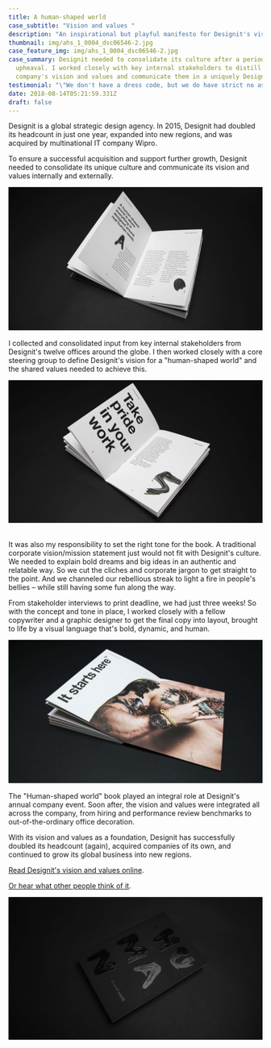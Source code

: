 ```yaml
---
title: A human-shaped world
case_subtitle: "Vision and values "
description: "An inspirational but playful manifesto for Designit's vision and values "
thumbnail: img/ahs_1_0004_dsc06546-2.jpg
case_feature_img: img/ahs_1_0004_dsc06546-2.jpg
case_summary: Designit needed to consolidate its culture after a period of
  upheaval. I worked closely with key internal stakeholders to distill the
  company's vision and values and communicate them in a uniquely Designit way.
testimonial: "\"We don't have a dress code, but we do have strict no asshole policy.\""
date: 2018-08-14T05:21:59.331Z
draft: false
---
```

Designit is a global strategic design agency. In 2015, Designit had doubled its headcount in just one year, expanded into new regions, and was acquired by multinational IT company Wipro.

To ensure a successful acquisition and support further growth, Designit needed to consolidate its unique culture and communicate its vision and values internally and externally. 

![A human-shaped world is where everything is designed around real human needs](img/ahs_1_1.jpg)

I collected and consolidated input from key internal stakeholders from Designit's twelve offices around the globe. I then worked closely with a core steering group to define Designit's vision for a "human-shaped world" and the shared values needed to achieve this. 

![Take pride in your work](img/ahs_1_0000_dsc06527-2.jpg)

\
It was also my responsibility to set the right tone for the book. A traditional corporate vision/mission statement just would not fit with Designit's culture. We needed to explain bold dreams and big ideas in an authentic and relatable way. So we cut the cliches and corporate jargon to get straight to the point. And we channeled our rebellious streak to light a fire in people's bellies – while still having some fun along the way.

From stakeholder interviews to print deadline, we had just three weeks! So with the concept and tone in place, I worked closely with a fellow copywriter and a graphic designer to get the final copy into layout, brought to life by a visual language that's bold, dynamic, and human. 

![It starts here](img/ahs_1_2.jpg)

The "Human-shaped world" book played an integral role at Designit's annual company event. Soon after, the vision and values were integrated all across the company, from hiring and performance review benchmarks to out-of-the-ordinary office decoration. 

With its vision and values as a foundation, Designit has successfully doubled its headcount (again), acquired companies of its own, and continued to grow its global business into new regions. 

[Read Designit's vision and values online](https://issuu.com/designit/docs/human_shaped_world).

[Or hear what other people think of it](https://corporate-rebels.com/no-assholes-in-the-workplace-please/). 

![A human-shaped world](img/ahs_3.jpg)